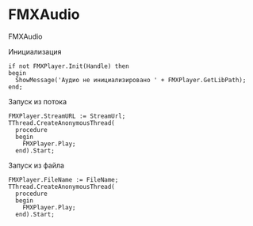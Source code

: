 # FMXAudio
 FMXAudio

Инициализация
```
if not FMXPlayer.Init(Handle) then
begin
  ShowMessage('Аудио не инициализировано ' + FMXPlayer.GetLibPath);
end;
```
Запуск из потока
```
FMXPlayer.StreamURL := StreamUrl;
TThread.CreateAnonymousThread(
  procedure
  begin
    FMXPlayer.Play;
  end).Start;
```
Запуск из файла
```
FMXPlayer.FileName := FileName;
TThread.CreateAnonymousThread(
  procedure
  begin
    FMXPlayer.Play;
  end).Start;
```
